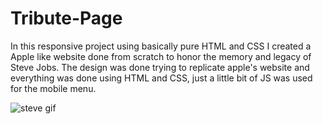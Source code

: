 # Tribute-Page
In this responsive project using basically pure HTML and CSS I created a Apple like website done from scratch to honor the memory and legacy of Steve Jobs.
The design was done trying to replicate apple's website and everything was done using HTML and CSS, just a little bit of JS was used for the mobile menu.


![steve gif](https://user-images.githubusercontent.com/83687589/175908713-c1550973-d269-4c52-8052-0b987012ca70.gif)
